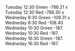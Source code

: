Tuesday 12:30    Green    -786.21 x   
Tuesday 12:30    Red    -786.30 x  
Wedneday 8:30    Green    -108.31 x  
Wedneday 8:30    Red    -108.40  
Wedneday 10:30   Green    -187.  
Wedneday 10:30   Red    -187.  
Wedneday 16:30   Green    -187.  
Wedneday 16:30   Red    -187.  
